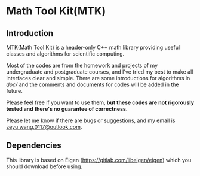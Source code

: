 # Math Tool Kit(MTK)

## Introduction

MTK(Math Tool Kit) is a header-only C++ math library providing useful classes and algorithms for scientific computing.

Most of the codes are from the homework and projects of my undergraduate and postgraduate courses, and I've tried my best to make all interfaces clear and simple. There are some introductions for algorithms in *doc/* and the comments and documents for codes will be added in the future. 

Please feel free if you want to use them, **but these codes are not rigorously tested and there's no guarantee of correctness.**

Please let me know if there are bugs or suggestions, and my email is zeyu.wang.0117@outlook.com.

## Dependencies

This library is based on Eigen (https://gitlab.com/libeigen/eigen) which you should download before using.


